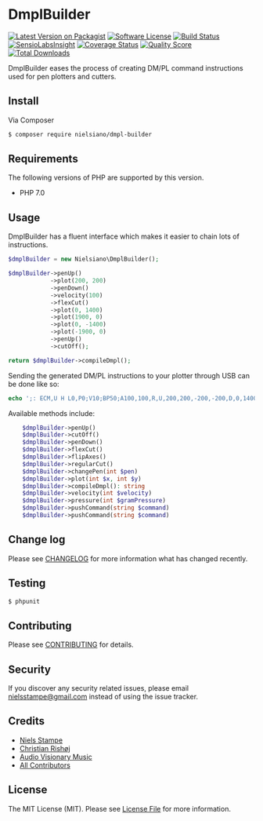 # DmplBuilder

[![Latest Version on Packagist][ico-version]][link-packagist]
[![Software License][ico-license]](LICENSE.md)
[![Build Status][ico-travis]][link-travis]
[![SensioLabsInsight](https://img.shields.io/sensiolabs/i/5b43e0cf-50d0-4a93-ac7a-395b2e214c52.svg?style=flat-square)](https://insight.sensiolabs.com/projects/5b43e0cf-50d0-4a93-ac7a-395b2e214c52)
[![Coverage Status][ico-scrutinizer]][link-scrutinizer]
[![Quality Score][ico-code-quality]][link-code-quality]
[![Total Downloads][ico-downloads]][link-downloads]

DmplBuilder eases the process of creating DM/PL command instructions used for pen plotters and cutters.

## Install

Via Composer

``` bash
$ composer require nielsiano/dmpl-builder
```

## Requirements

The following versions of PHP are supported by this version.

* PHP 7.0

## Usage

DmplBuilder has a fluent interface which makes it easier to chain lots of instructions.

``` php
$dmplBuilder = new Nielsiano\DmplBuilder();

$dmplBuilder->penUp()
            ->plot(200, 200)
            ->penDown()
            ->velocity(100)
            ->flexCut()
            ->plot(0, 1400)
            ->plot(1900, 0)
            ->plot(0, -1400)
            ->plot(-1900, 0)
            ->penUp()
            ->cutOff();

return $dmplBuilder->compileDmpl();
```

Sending the generated DM/PL instructions to your plotter through USB can be done like so:

``` php
echo ';: ECM,U H L0,P0;V10;BP50;A100,100,R,U,200,200,-200,-200,D,0,1400,1900,0,0,-1400,-1900,0,U,200,200,e' > /dev/usb/lp0
```

Available methods include:

``` php
    $dmplBuilder->penUp()
    $dmplBuilder->cutOff()
    $dmplBuilder->penDown()
    $dmplBuilder->flexCut()
    $dmplBuilder->flipAxes()
    $dmplBuilder->regularCut()
    $dmplBuilder->changePen(int $pen)
    $dmplBuilder->plot(int $x, int $y)
    $dmplBuilder->compileDmpl(): string
    $dmplBuilder->velocity(int $velocity)
    $dmplBuilder->pressure(int $gramPressure)
    $dmplBuilder->pushCommand(string $command)
    $dmplBuilder->pushCommand(string $command)
```

## Change log

Please see [CHANGELOG](CHANGELOG.md) for more information what has changed recently.

## Testing

``` bash
$ phpunit
```

## Contributing

Please see [CONTRIBUTING](CONTRIBUTING.md) for details.

## Security

If you discover any security related issues, please email nielsstampe@gmail.com instead of using the issue tracker.

## Credits

- [Niels Stampe][link-author]
- [Christian Rishøj](https://github.com/crishoj)
- [Audio Visionary Music](https://github.com/audiovisionarymusic)
- [All Contributors][link-contributors]

## License

The MIT License (MIT). Please see [License File](LICENSE.md) for more information.

[ico-version]: https://img.shields.io/packagist/v/nielsiano/dmpl-builder.svg?style=flat-square
[ico-license]: https://img.shields.io/badge/license-MIT-brightgreen.svg?style=flat-square
[ico-travis]: https://img.shields.io/travis/nielsiano/dmpl-builder/master.svg?style=flat-square
[ico-scrutinizer]: https://img.shields.io/scrutinizer/coverage/g/nielsiano/dmpl-builder.svg?style=flat-square
[ico-code-quality]: https://img.shields.io/scrutinizer/g/nielsiano/dmpl-builder.svg?style=flat-square
[ico-downloads]: https://img.shields.io/packagist/dt/nielsiano/dmpl-builder.svg?style=flat-square

[link-packagist]: https://packagist.org/packages/nielsiano/dmpl-builder
[link-travis]: https://travis-ci.org/nielsiano/dmpl-builder
[link-scrutinizer]: https://scrutinizer-ci.com/g/nielsiano/dmpl-builder/code-structure
[link-code-quality]: https://scrutinizer-ci.com/g/nielsiano/dmpl-builder
[link-downloads]: https://packagist.org/packages/nielsiano/dmpl-builder
[link-author]: https://github.com/nielsiano
[link-contributors]: ../../contributors
